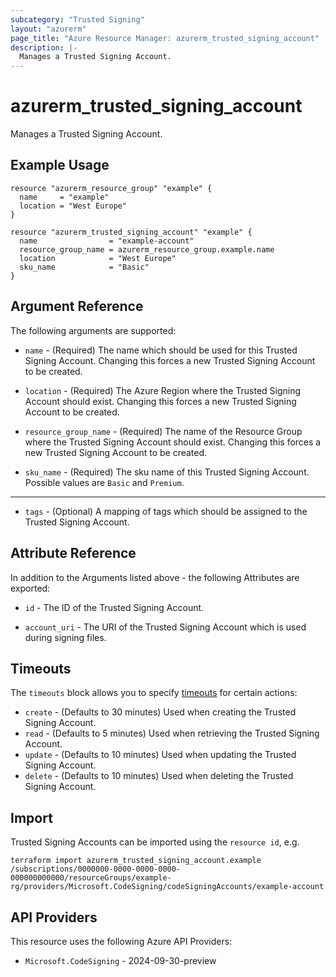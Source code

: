 ```yaml
---
subcategory: "Trusted Signing"
layout: "azurerm"
page_title: "Azure Resource Manager: azurerm_trusted_signing_account"
description: |-
  Manages a Trusted Signing Account.
---
```


# azurerm_trusted_signing_account

Manages a Trusted Signing Account.

## Example Usage

```hcl
resource "azurerm_resource_group" "example" {
  name     = "example"
  location = "West Europe"
}

resource "azurerm_trusted_signing_account" "example" {
  name                = "example-account"
  resource_group_name = azurerm_resource_group.example.name
  location            = "West Europe"
  sku_name            = "Basic"
}
```

## Argument Reference

The following arguments are supported:

* `name` - (Required) The name which should be used for this Trusted Signing Account. Changing this forces a new Trusted Signing Account to be created.

* `location` - (Required) The Azure Region where the Trusted Signing Account should exist. Changing this forces a new Trusted Signing Account to be created.

* `resource_group_name` - (Required) The name of the Resource Group where the Trusted Signing Account should exist. Changing this forces a new Trusted Signing Account to be created.

* `sku_name` - (Required) The sku name of this Trusted Signing Account. Possible values are `Basic` and `Premium`.

---

* `tags` - (Optional) A mapping of tags which should be assigned to the Trusted Signing Account.


## Attribute Reference

In addition to the Arguments listed above - the following Attributes are exported: 

* `id` - The ID of the Trusted Signing Account.

* `account_uri` - The URI of the Trusted Signing Account which is used during signing files.

## Timeouts

The `timeouts` block allows you to specify [timeouts](https://developer.hashicorp.com/terraform/language/resources/configure#define-operation-timeouts) for certain actions:

* `create` - (Defaults to 30 minutes) Used when creating the Trusted Signing Account.
* `read` - (Defaults to 5 minutes) Used when retrieving the Trusted Signing Account.
* `update` - (Defaults to 10 minutes) Used when updating the Trusted Signing Account.
* `delete` - (Defaults to 10 minutes) Used when deleting the Trusted Signing Account.

## Import

Trusted Signing Accounts can be imported using the `resource id`, e.g.

```shell
terraform import azurerm_trusted_signing_account.example /subscriptions/0000000-0000-0000-0000-000000000000/resourceGroups/example-rg/providers/Microsoft.CodeSigning/codeSigningAccounts/example-account
```

## API Providers
<!-- This section is generated, changes will be overwritten -->
This resource uses the following Azure API Providers:

* `Microsoft.CodeSigning` - 2024-09-30-preview
